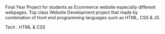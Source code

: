 Final Year Project for students as Ecommerce website especially different webpages. Top class Website Development project that made by combination of front end programming languages such as HTML, CSS & JS.

Tech : HTML & CSS
